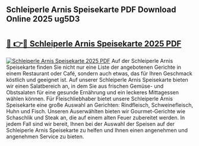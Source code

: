 ## Schleiperle Arnis Speisekarte PDF Download Online 2025 ug5D3

# <h2><a href="http://gc781gf.nevu.top/?p=Schleiperle+Arnis+Speisekarte">🔗 👉🔴 Schleiperle Arnis Speisekarte 2025 PDF</a></h2>

[![Schleiperle Arnis Speisekarte 2025 PDF](https://i.imgur.com/dBaPXMq.png)](http://gc781gf.nevu.top/?p=Schleiperle+Arnis+Speisekarte)
Auf der Schleiperle Arnis Speisekarte finden Sie nicht nur eine Liste der angebotenen Gerichte in einem Restaurant oder Café, sondern auch etwas, das für Ihren Geschmack köstlich und geeignet ist. Auf unserer Schleiperle Arnis Speisekarte bieten wir einen Salatbereich an, in dem Sie aus frischen Gemüse- und Obstsalaten für eine gesunde Ernährung und ein leckeres Mittagessen wählen können. Für Fleischliebhaber bietet unsere Schleiperle Arnis Speisekarte eine große Auswahl an Gerichten: Rindfleisch, Schweinefleisch, Huhn und Fisch. Unseren Auserwählten bieten wir Gourmet-Gerichte wie Schaschlik und Steak an, die auf einem alten Feuer zubereitet werden. In jedem Fall sind wir bereit, Ihnen bei der Auswahl der Speisen auf der Schleiperle Arnis Speisekarte zu helfen und Ihnen einen angenehmen und angenehmen Service zu bieten.
